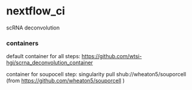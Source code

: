 # nextflow_ci

scRNA deconvolution


### containers

default container for all steps:
https://github.com/wtsi-hgi/scrna_deconvolution_container
  

container for soupocell step:
singularity pull shub://wheaton5/souporcell
(from https://github.com/wheaton5/souporcell )